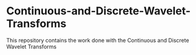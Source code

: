 # Continuous-and-Discrete-Wavelet-Transforms
This repository contains the work done with the Continuous and Discrete Wavelet Transforms
